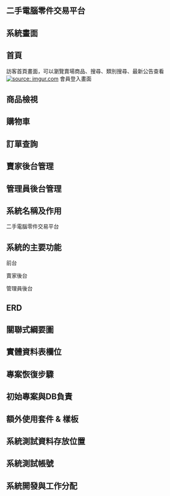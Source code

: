 ## 二手電腦零件交易平台
## 系統畫面
## 首頁
訪客首頁畫面，可以瀏覽賣場商品、搜尋、類別搜尋、最新公告查看
<a href="https://imgur.com/xOtiUFg"><img src="https://i.imgur.com/xOtiUFg.png" title="source: imgur.com" /></a>
會員登入畫面
## 商品檢視

## 購物車

## 訂單查詢

## 賣家後台管理

## 管理員後台管理

## 系統名稱及作用
二手電腦零件交易平台


## 系統的主要功能
前台

賣家後台

管理員後台

## ERD

## 關聯式綱要圖

## 實體資料表欄位

## 專案恢復步驟

## 初始專案與DB負責

## 額外使用套件 & 樣板

## 系統測試資料存放位置

## 系統測試帳號

## 系統開發與工作分配
